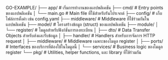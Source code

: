 GO-EXAMPLE/
├── app/                    # เริ่มการทำงานของแอปพลิเคชัน
├── cmd/                    # Entry points ของแอปพลิเคชัน
│   └── main.go             # Main file ที่ใช้สำหรับรันโปรเจกต์
├── config/                 # เก็บไฟล์การตั้งค่า เช่น config.yaml
├── middleware/             # Middleware ที่ใช้ร่วมกันในแอปพลิเคชัน
├── model/                  # โครงสร้างข้อมูล (struct) ของแอปพลิเคชัน
├── module/
│   └── register/           # โมดูลสำหรับฟังก์ชันการลงทะเบียน
│       ├── dto/            # Data Transfer Objects สำหรับส่งและรับข้อมูล
│       ├── handler/        # Handlers สำหรับการจัดการ HTTP request
│       ├── middleware/     # Middleware เฉพาะของโมดูล register
│       ├── ports/          # Interfaces ของบริการที่ต้องใช้ในโมดูลนี้
│       └── services/       # Business logic ของโมดูล register
└── pkg/                    # Utilities, helper functions, และ library ที่ใช้ร่วมกัน

